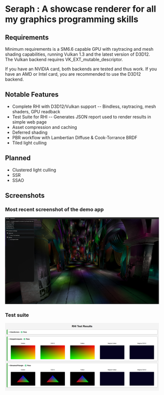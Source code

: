# Seraph : A showcase renderer for all my graphics programming skills

## Requirements

Minimum requirements is a SM6.6 capable GPU with raytracing and mesh shading capabilities, running Vulkan 1.3 and the latest version of D3D12.
The Vulkan backend requires VK_EXT_mutable_descriptor.

If you have an NVIDIA card, both backends are tested and thus work.
If you have an AMD or Intel card, you are recommended to use the D3D12 backend.

## Notable Features

- Complete RHI with D3D12/Vulkan support -- Bindless, raytracing, mesh shaders, GPU readback
- Test Suite for RHI -- Generates JSON report used to render results in simple web page
- Asset compression and caching
- Deferred shading
- PBR workflow with Lambertian Diffuse & Cook-Torrance BRDF
- Tiled light culling

## Planned

- Clustered light culling
- SSR
- SSAO

## Screenshots

### Most recent screenshot of the demo app
![](.github/june15.png)

### Test suite
![](.github/tests.png)
